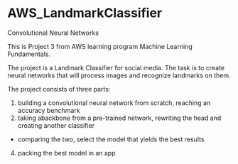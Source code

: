 # AWS_LandmarkClassifier
Convolutional Neural Networks

This is Project 3 from AWS learning program Machine Learning Fundamentals.

The project is a Landmark Classifier for social media.
The task is to create neural networks that will process images and recognize landmarks on them.

The project consists of three parts: 
1. building a convolutional neural network from scratch, reaching an accuracy benchmark
2. taking abackbone from a pre-trained network, rewriting the head and creating another classifier
  - comparing the two, select the model that yields the best results
4. packing the best model in an app
